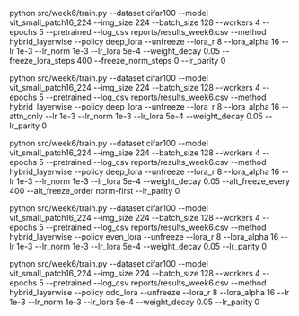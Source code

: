 python src/week6/train.py --dataset cifar100 --model vit_small_patch16_224 --img_size 224 --batch_size 128 --workers 4 --epochs 5 --pretrained --log_csv reports/results_week6.csv --method hybrid_layerwise --policy deep_lora --unfreeze --lora_r 8 --lora_alpha 16 --lr 1e-3 --lr_norm 1e-3 --lr_lora 5e-4 --weight_decay 0.05 --freeze_lora_steps 400 --freeze_norm_steps 0 --lr_parity 0

python src/week6/train.py --dataset cifar100 --model vit_small_patch16_224 --img_size 224 --batch_size 128 --workers 4 --epochs 5 --pretrained --log_csv reports/results_week6.csv --method hybrid_layerwise --policy deep_lora --unfreeze --lora_r 8 --lora_alpha 16 --attn_only --lr 1e-3 --lr_norm 1e-3 --lr_lora 5e-4 --weight_decay 0.05 --lr_parity 0

python src/week6/train.py --dataset cifar100 --model vit_small_patch16_224 --img_size 224 --batch_size 128 --workers 4 --epochs 5 --pretrained --log_csv reports/results_week6.csv --method hybrid_layerwise --policy deep_lora --unfreeze --lora_r 8 --lora_alpha 16 --lr 1e-3 --lr_norm 1e-3 --lr_lora 5e-4 --weight_decay 0.05 --alt_freeze_every 400 --alt_freeze_order norm-first --lr_parity 0

python src/week6/train.py --dataset cifar100 --model vit_small_patch16_224 --img_size 224 --batch_size 128 --workers 4 --epochs 5 --pretrained --log_csv reports/results_week6.csv --method hybrid_layerwise --policy even_lora --unfreeze --lora_r 8 --lora_alpha 16 --lr 1e-3 --lr_norm 1e-3 --lr_lora 5e-4 --weight_decay 0.05 --lr_parity 0

python src/week6/train.py --dataset cifar100 --model vit_small_patch16_224 --img_size 224 --batch_size 128 --workers 4 --epochs 5 --pretrained --log_csv reports/results_week6.csv --method hybrid_layerwise --policy odd_lora --unfreeze --lora_r 8 --lora_alpha 16 --lr 1e-3 --lr_norm 1e-3 --lr_lora 5e-4 --weight_decay 0.05 --lr_parity 0